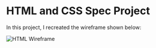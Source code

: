 # HTML and CSS Spec Project

In this project, I recreated the wireframe shown below:

![HTML Wireframe](https://appacademy-open-assets.s3-us-west-1.amazonaws.com/Modular-Curriculum/content/css/practice-wireframe.png)
